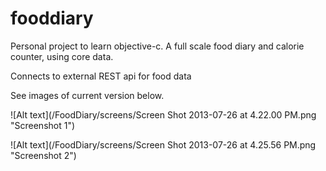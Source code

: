 fooddiary
=========

Personal project to learn objective-c. A full scale food diary and calorie counter, using core data.

Connects to external REST api for food data

See images of current version below.

![Alt text](/FoodDiary/screens/Screen Shot 2013-07-26 at 4.22.00 PM.png "Screenshot 1")


![Alt text](/FoodDiary/screens/Screen Shot 2013-07-26 at 4.25.56 PM.png "Screenshot 2")

